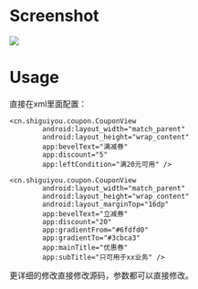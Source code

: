 # Screenshot

![](![](https://ws3.sinaimg.cn/large/006tKfTcgy1ftamv8g0a5j30u01o0n11.jpg))

# Usage

直接在xml里面配置：

````
<cn.shiguiyou.coupon.CouponView
        android:layout_width="match_parent"
        android:layout_height="wrap_content"
        app:bevelText="满减券"
        app:discount="5"
        app:leftCondition="满20元可用" />

<cn.shiguiyou.coupon.CouponView
        android:layout_width="match_parent"
        android:layout_height="wrap_content"
        android:layout_marginTop="16dp"
        app:bevelText="立减券"
        app:discount="20"
        app:gradientFrom="#6fdfd0"
        app:gradientTo="#3cbca3"
        app:mainTitle="优惠券"
        app:subTitle="只可用于xx业务" />
````

更详细的修改直接修改源码，参数都可以直接修改。